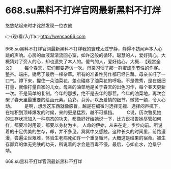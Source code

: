# 668.su黑料不打烊官网最新黑料不打烊
悠悠站起来时才诧然发现一位衣他

👉/观/看/入/口👉http://wencao66.com

668.su黑料不打烊官网最新黑料不打烊我的寰球太过宁静，静得不妨闻声本人心跳的声响。心房的血液渐渐流回心室，如许这般的循环。聪慧的人，爱好猜心，大概猜对了旁人的心，却也遗失了本人的。傻气的人，爱好给心，大概...【观赏全文】
　　每个春天，它们都要造访一次。母亲习惯了那一群蜜蜂季节性的作客。整齐。端庄。锄尽了最后一棵杂草。所有的准备性劳作都已经告罄。母亲长吁了一口气。蹲下来，握住一朵油菜花，差点碰疼了油菜花的呼吸。不是做秀，是在细细打量，就像打量自家的儿女。母亲的油菜地是关于春天的出色习作，每个春天更新一次。不是简单的复制。今年的那拔，绝不是去年的那茬。今年的油菜地，再次会聚了春天里最重要的绘画元素。色彩。芬芳。以及爱情的细节。微微一颤，令人心动。
　　是啊，想念这东西就像感冒，越是在细微时选择无视、选择闷声抗下，在堆积到顶峰爆发的时候，来的更是猛烈，越不可抵挡。
　　C说，历次瞥见她的生存状况加入一种病态的功夫，都像好好给她说一下，比方说报告她尽管如何样，都要准时用饭，都要以身材为主。
人命的伊始，从来在走，步步向前。所说着的十足优美的生存，却，并不多见。冥冥中又感触，这种长久的时间里，前路漫漫，尝遍尘世艰难，体验生老病死如许一个重复循环，大概这是结果的宿命。被生存鄙弃的体无完肤的功夫，所说着的才会是百毒不侵，最后，心如止水，沧桑宁靖。

668.su黑料不打烊官网最新黑料不打烊

